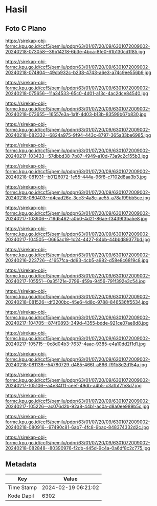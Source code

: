 # Hasil

## Foto C Plano

https://sirekap-obj-formc.kpu.go.id/ccf5/pemilu/pdpr/63/01/07/20/09/6301072009002-20240218-073058--39b142f8-6b3e-4bca-8fe0-61b130cd1f85.jpg

https://sirekap-obj-formc.kpu.go.id/ccf5/pemilu/pdpr/63/01/07/20/09/6301072009002-20240218-074804--49cb932c-b238-4743-a6e3-a74c9ee556b9.jpg

https://sirekap-obj-formc.kpu.go.id/ccf5/pemilu/pdpr/63/01/07/20/09/6301072009002-20240218-075656--11a34533-65c0-4d01-a13c-4ac2dce84540.jpg

https://sirekap-obj-formc.kpu.go.id/ccf5/pemilu/pdpr/63/01/07/20/09/6301072009002-20240218-073655--16557e3a-1a1f-4d03-b13b-83599b67b830.jpg

https://sirekap-obj-formc.kpu.go.id/ccf5/pemilu/pdpr/63/01/07/20/09/6301072009002-20240218-082332--6824a975-9f94-443c-8797-365a33be6985.jpg

https://sirekap-obj-formc.kpu.go.id/ccf5/pemilu/pdpr/63/01/07/20/09/6301072009002-20240217-103433--57dbbd38-7b87-4949-a10d-73a9c2c155b3.jpg

https://sirekap-obj-formc.kpu.go.id/ccf5/pemilu/pdpr/63/01/07/20/09/6301072009002-20240218-081931--b0126072-1e55-444a-96f8-c7102d8aa3b3.jpg

https://sirekap-obj-formc.kpu.go.id/ccf5/pemilu/pdpr/63/01/07/20/09/6301072009002-20240218-080403--d4cad26e-3cc3-4a8c-ae55-a78af99bb5ce.jpg

https://sirekap-obj-formc.kpu.go.id/ccf5/pemilu/pdpr/63/01/07/20/09/6301072009002-20240217-103906--719d5462-a0b0-4d21-86ae-f3439f3ba5e8.jpg

https://sirekap-obj-formc.kpu.go.id/ccf5/pemilu/pdpr/63/01/07/20/09/6301072009002-20240217-104505--0665ac19-1c24-4427-84bb-44bbd89377bd.jpg

https://sirekap-obj-formc.kpu.go.id/ccf5/pemilu/pdpr/63/01/07/20/09/6301072009002-20240216-223726--41657fca-dd93-4cb5-a982-d58e8c6819c8.jpg

https://sirekap-obj-formc.kpu.go.id/ccf5/pemilu/pdpr/63/01/07/20/09/6301072009002-20240217-105551--0a35121e-2799-459a-9456-791f392e3c54.jpg

https://sirekap-obj-formc.kpu.go.id/ccf5/pemilu/pdpr/63/01/07/20/09/6301072009002-20240218-081526--df3200bc-45e6-4d8c-9788-846536ff5534.jpg

https://sirekap-obj-formc.kpu.go.id/ccf5/pemilu/pdpr/63/01/07/20/09/6301072009002-20240217-104705--874f0893-349d-4355-bdde-921ce07ae8d8.jpg

https://sirekap-obj-formc.kpu.go.id/ccf5/pemilu/pdpr/63/01/07/20/09/6301072009002-20240217-105715--0c8d04b3-7637-4aac-9385-e4a10dd2f1d1.jpg

https://sirekap-obj-formc.kpu.go.id/ccf5/pemilu/pdpr/63/01/07/20/09/6301072009002-20240218-081138--54780729-d485-466f-a866-f91b8d2d154a.jpg

https://sirekap-obj-formc.kpu.go.id/ccf5/pemilu/pdpr/63/01/07/20/09/6301072009002-20240217-105106--a4e34f11-ceef-49db-a4b5-c3a1bf7fe8d7.jpg

https://sirekap-obj-formc.kpu.go.id/ccf5/pemilu/pdpr/63/01/07/20/09/6301072009002-20240217-105226--ac076d2b-92a8-44b1-ac0a-d8a0ee989b5c.jpg

https://sirekap-obj-formc.kpu.go.id/ccf5/pemilu/pdpr/63/01/07/20/09/6301072009002-20240218-080916--97490c81-6ab7-4fc8-9bac-848374332d2c.jpg

https://sirekap-obj-formc.kpu.go.id/ccf5/pemilu/pdpr/63/01/07/20/09/6301072009002-20240218-082848--80390976-f2db-445d-9c4a-0a6df8c2c775.jpg


## Metadata

| Key        | Value               |
| ---------- | ------------------- |
| Time Stamp | 2024-02-19 06:21:02 |
| Kode Dapil | 6302                |



